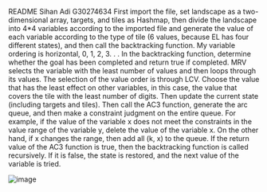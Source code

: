 README
Sihan Adi
G30274634
First import the file, set landscape as a two-dimensional array, targets, and tiles as Hashmap, then divide the landscape into 4*4 variables according to the imported file and generate the value of each variable according to the type of tile (6 values, because EL has four different states), and then call the backtracking function. My variable ordering is horizontal, 0, 1, 2, 3. . .
In the backtracking function, determine whether the goal has been completed and return true if completed. MRV selects the variable with the least number of values and then loops through its values. The selection of the value order is through LCV. Choose the value that has the least effect on other variables, in this case, the value that covers the tile with the least number of digits. Then update the current state (including targets and tiles).
Then call the AC3 function, generate the arc queue, and then make a constraint judgment on the entire queue. For example, if the value of the variable x does not meet the constraints in the value range of the variable y, delete the value of the variable x. On the other hand, if x changes the range, then add all (k, x) to the queue.
If the return value of the AC3 function is true, then the backtracking function is called recursively. If it is false, the state is restored, and the next value of the variable is tried.
   
![image](https://user-images.githubusercontent.com/90162859/158077830-93d84489-cf4a-4254-9595-7418ba8ec737.png)
